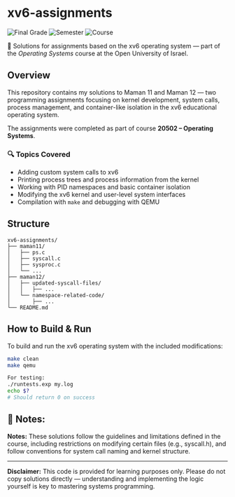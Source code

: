 # xv6-assignments

![Final Grade](https://img.shields.io/badge/grade-100-brightgreen.svg)
![Semester](https://img.shields.io/badge/semester-2024A-blue.svg)
![Course](https://img.shields.io/badge/course-operating_systems-lightgrey.svg)

📘 Solutions for assignments based on the xv6 operating system — part of the *Operating Systems* course at the Open University of Israel.

## Overview

This repository contains my solutions to Maman 11 and Maman 12 — two programming assignments focusing on kernel development, system calls, process management, and container-like isolation in the xv6 educational operating system.

The assignments were completed as part of course **20502 – Operating Systems**.

### 🔍 Topics Covered

- Adding custom system calls to xv6  
- Printing process trees and process information from the kernel  
- Working with PID namespaces and basic container isolation  
- Modifying the xv6 kernel and user-level system interfaces  
- Compilation with `make` and debugging with QEMU  

## Structure

```text
xv6-assignments/
├── maman11/
│   ├── ps.c
│   ├── syscall.c
│   ├── sysproc.c
│   └── ...
├── maman12/
│   ├── updated-syscall-files/
│   │   ├── ...
│   └── namespace-related-code/
│       ├── ...
└── README.md
```


## How to Build & Run

To build and run the xv6 operating system with the included modifications:

```bash
make clean
make qemu

For testing:
./runtests.exp my.log
echo $?
# Should return 0 on success
```
## 📄 Notes:
**Notes:**
These solutions follow the guidelines and limitations defined in the course, including restrictions on modifying certain files (e.g., syscall.h), and follow conventions for system call naming and kernel structure.

---

**Disclaimer:**
This code is provided for learning purposes only. Please do not copy solutions directly — understanding and implementing the logic yourself is key to mastering systems programming.
